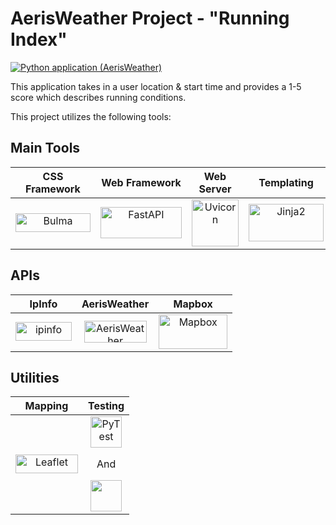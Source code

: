 # AerisWeather Project - "Running Index"
[![Python application (AerisWeather)](https://github.com/JSaja/AerisWeather-Project/actions/workflows/python-app.yml/badge.svg)](https://github.com/JSaja/AerisWeather-Project/actions/workflows/python-app.yml)

This application takes in a user location & start time and provides a 1-5 score which describes running conditions.

This project utilizes the following tools:

## Main Tools

| CSS Framework | Web Framework | Web Server | Templating |
| :-:           | :-:           | :-:        | :-:        | 
| <a href="https://bulma.io"><img src="https://bulma.io/images/bulma-logo.png" alt="Bulma" style="height:30px;width:120px;"></a> | <a href="https://fastapi.tiangolo.com/"><img src="https://fastapi.tiangolo.com/img/logo-margin/logo-teal.png" alt="FastAPI" style="height:50px;width:130px;"></a> | <a href="https://www.uvicorn.org/"><img src="https://raw.githubusercontent.com/tomchristie/uvicorn/master/docs/uvicorn.png" alt="Uvicorn" style="height:75px;width:75px;"></a> | <a href="https://jinja.palletsprojects.com/en/3.0.x/"><img src="https://jinja.palletsprojects.com/en/3.0.x/_images/jinja-logo.png" alt="Jinja2" style="height:60px;width:120px;"></a>

## APIs
| IpInfo | AerisWeather | Mapbox |
| :-:    | :-:          | :-:    |
| <a href="https://ipinfo.io/"><img src="https://ipinfo.io/static/images/layout/logo.svg" alt="ipinfo" style="height:30px;width:90px;"></a> | <a href="https://www.aerisweather.com/"><img src="https://www.aerisweather.com/img/logo-hero-dark.png" alt="AerisWeather" style="height:35px;width:100px;"></a> | <a href="https://www.mapbox.com/"><img src="https://assets.website-files.com/5d3ef00c73102c436bc83996/5d3ef00c73102c893bc83a28_logo-regular-p-500.png" alt="Mapbox" style="height:55px;width:110px;"></a>

## Utilities
| Mapping | Testing |
| :-:     | :-:     |
| <a href="https://leafletjs.com/"><img src="https://leafletjs.com/docs/images/logo.png" alt="Leaflet" style="height:30px;width:100px;"></a> | <a href="https://docs.pytest.org/en/6.2.x/"><img src="https://docs.pytest.org/en/6.2.x/_static/pytest1.png" alt="PyTest" style="height:50px;width:50px;"></a><p>And</p><a href="https://github.com/actions"><img src="https://avatars.githubusercontent.com/u/44036562?s=200&v=4" style="height:50px;width:50px;"></a>
